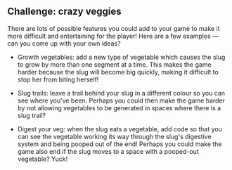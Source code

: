 ## Challenge: crazy veggies

There are lots of possible features you could add to your game to make it more difficult and entertaining for the player! Here are a few examples — can you come up with your own ideas?

+ Growth vegetables: add a new type of vegetable which causes the slug to grow by more than one segment at a time. This makes the game harder because the slug will become big quickly, making it difficult to stop her from biting herself!

+ Slug trails: leave a trail behind your slug in a different colour so you can see where you've been. Perhaps you could then make the game harder by not allowing vegetables to be generated in spaces where there is a slug trail?

+ Digest your veg: when the slug eats a vegetable, add code so that you can see the vegetable working its way through the slug's digestive system and being pooped out of the end! Perhaps you could make the game also end if the slug moves to a space with a pooped-out vegetable? Yuck!
